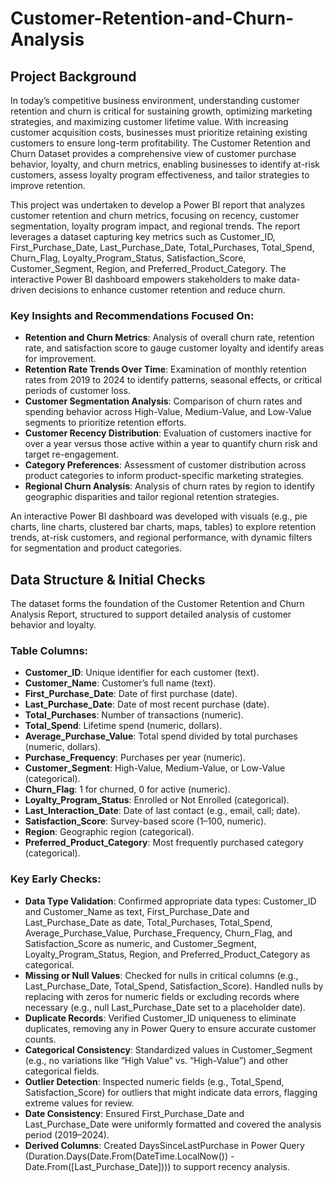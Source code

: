 # Customer-Retention-and-Churn-Analysis
## Project Background
In today’s competitive business environment, understanding customer retention and churn is critical for sustaining growth, optimizing marketing strategies, and maximizing customer lifetime value. With increasing customer acquisition costs, businesses must prioritize retaining existing customers to ensure long-term profitability. The Customer Retention and Churn Dataset provides a comprehensive view of customer purchase behavior, loyalty, and churn metrics, enabling businesses to identify at-risk customers, assess loyalty program effectiveness, and tailor strategies to improve retention.

This project was undertaken to develop a Power BI report that analyzes customer retention and churn metrics, focusing on recency, customer segmentation, loyalty program impact, and regional trends. The report leverages a dataset capturing key metrics such as Customer_ID, First_Purchase_Date, Last_Purchase_Date, Total_Purchases, Total_Spend, Churn_Flag, Loyalty_Program_Status, Satisfaction_Score, Customer_Segment, Region, and Preferred_Product_Category. The interactive Power BI dashboard empowers stakeholders to make data-driven decisions to enhance customer retention and reduce churn.

### Key Insights and Recommendations Focused On:
- **Retention and Churn Metrics**: Analysis of overall churn rate, retention rate, and satisfaction score to gauge customer loyalty and identify areas for improvement.
- **Retention Rate Trends Over Time**: Examination of monthly retention rates from 2019 to 2024 to identify patterns, seasonal effects, or critical periods of customer loss.
- **Customer Segmentation Analysis**: Comparison of churn rates and spending behavior across High-Value, Medium-Value, and Low-Value segments to prioritize retention efforts.
- **Customer Recency Distribution**: Evaluation of customers inactive for over a year versus those active within a year to quantify churn risk and target re-engagement.
- **Category Preferences**: Assessment of customer distribution across product categories to inform product-specific marketing strategies.
- **Regional Churn Analysis**: Analysis of churn rates by region to identify geographic disparities and tailor regional retention strategies.

An interactive Power BI dashboard was developed with visuals (e.g., pie charts, line charts, clustered bar charts, maps, tables) to explore retention trends, at-risk customers, and regional performance, with dynamic filters for segmentation and product categories.

## Data Structure & Initial Checks
The dataset forms the foundation of the Customer Retention and Churn Analysis Report, structured to support detailed analysis of customer behavior and loyalty.

### Table Columns:
- **Customer_ID**: Unique identifier for each customer (text).
- **Customer_Name**: Customer’s full name (text).
- **First_Purchase_Date**: Date of first purchase (date).
- **Last_Purchase_Date**: Date of most recent purchase (date).
- **Total_Purchases**: Number of transactions (numeric).
- **Total_Spend**: Lifetime spend (numeric, dollars).
- **Average_Purchase_Value**: Total spend divided by total purchases (numeric, dollars).
- **Purchase_Frequency**: Purchases per year (numeric).
- **Customer_Segment**: High-Value, Medium-Value, or Low-Value (categorical).
- **Churn_Flag**: 1 for churned, 0 for active (numeric).
- **Loyalty_Program_Status**: Enrolled or Not Enrolled (categorical).
- **Last_Interaction_Date**: Date of last contact (e.g., email, call; date).
- **Satisfaction_Score**: Survey-based score (1–100, numeric).
- **Region**: Geographic region (categorical).
- **Preferred_Product_Category**: Most frequently purchased category (categorical).

### Key Early Checks:
- **Data Type Validation**: Confirmed appropriate data types: Customer_ID and Customer_Name as text, First_Purchase_Date and Last_Purchase_Date as date, Total_Purchases, Total_Spend, Average_Purchase_Value, Purchase_Frequency, Churn_Flag, and Satisfaction_Score as numeric, and Customer_Segment, Loyalty_Program_Status, Region, and Preferred_Product_Category as categorical.
- **Missing or Null Values**: Checked for nulls in critical columns (e.g., Last_Purchase_Date, Total_Spend, Satisfaction_Score). Handled nulls by replacing with zeros for numeric fields or excluding records where necessary (e.g., null Last_Purchase_Date set to a placeholder date).
- **Duplicate Records**: Verified Customer_ID uniqueness to eliminate duplicates, removing any in Power Query to ensure accurate customer counts.
- **Categorical Consistency**: Standardized values in Customer_Segment (e.g., no variations like “High Value” vs. “High-Value”) and other categorical fields.
- **Outlier Detection**: Inspected numeric fields (e.g., Total_Spend, Satisfaction_Score) for outliers that might indicate data errors, flagging extreme values for review.
- **Date Consistency**: Ensured First_Purchase_Date and Last_Purchase_Date were uniformly formatted and covered the analysis period (2019–2024).
- **Derived Columns**: Created DaysSinceLastPurchase in Power Query (Duration.Days(Date.From(DateTime.LocalNow()) - Date.From([Last_Purchase_Date]))) to support recency analysis.
